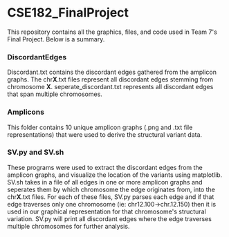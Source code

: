 # CSE182_FinalProject

This repository contains all the graphics, files, and code used in Team 7's Final Project. Below is a summary.

### DiscordantEdges

Discordant.txt contains the discordant edges gathered from the amplicon graphs. The chr**X**.txt files represent all discordant edges stemming from chromosome **X**. seperate_discordant.txt represents all discordant edges that span multiple chromosomes.

### Amplicons

This folder contains 10 unique amplicon graphs (.png and .txt file representations) that were used to derive the structural variant data.

### SV.py and SV.sh

These programs were used to extract the discordant edges from the amplicon graphs, and visualize the location of the variants using matplotlib. SV.sh takes in a file of all edges in one or more amplicon graphs and seperates them by which chromosome the edge originates from, into the chr**X**.txt files. For each of these files, SV.py parses each edge and if that edge traverses only one chromosome (ie: chr12.100->chr.12.150) then it is used in our graphical representation for that chromosome's structural variation. SV.py will print all discordant edges where the edge traverses multiple chromosomes for further analysis.


